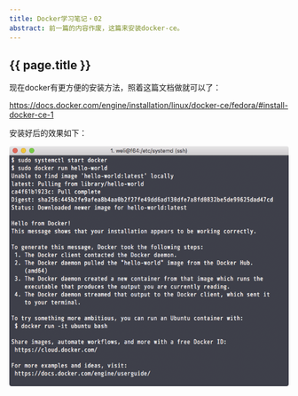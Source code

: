 ```yaml
---
title: Docker学习笔记・02
abstract: 前一篇的内容作废，这篇来安装docker-ce。
---
```


## {{ page.title }}

现在docker有更方便的安装方法，照着这篇文档做就可以了：

https://docs.docker.com/engine/installation/linux/docker-ce/fedora/#install-docker-ce-1

安装好后的效果如下：

![](https://raw.githubusercontent.com/liweinan/blogpicbackup/master/data/ScreenSnapz1310.png)
